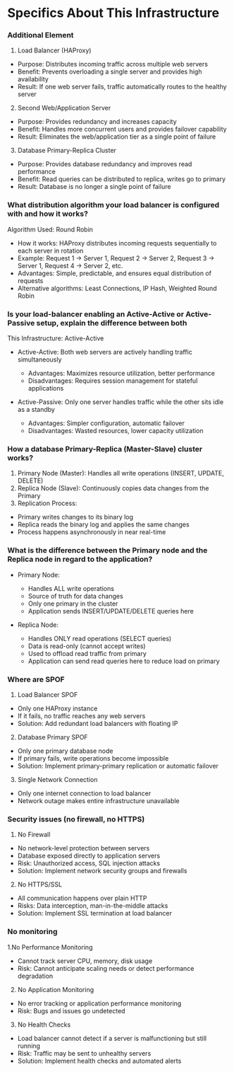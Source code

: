 # Specifics About This Infrastructure
### Additional Element
1. Load Balancer (HAProxy)
  - Purpose: Distributes incoming traffic across multiple web servers
  - Benefit: Prevents overloading a single server and provides high availability
  - Result: If one web server fails, traffic automatically routes to the healthy server

2. Second Web/Application Server
  - Purpose: Provides redundancy and increases capacity
  - Benefit: Handles more concurrent users and provides failover capability
  - Result: Eliminates the web/application tier as a single point of failure

3. Database Primary-Replica Cluster
- Purpose: Provides database redundancy and improves read performance
- Benefit: Read queries can be distributed to replica, writes go to primary
- Result: Database is no longer a single point of failure

### What distribution algorithm your load balancer is configured with and how it works?
Algorithm Used: Round Robin
- How it works: HAProxy distributes incoming requests sequentially to each server in rotation
- Example: Request 1 → Server 1, Request 2 → Server 2, Request 3 → Server 1, Request 4 → Server 2, etc.
- Advantages: Simple, predictable, and ensures equal distribution of requests
- Alternative algorithms: Least Connections, IP Hash, Weighted Round Robin

### Is your load-balancer enabling an Active-Active or Active-Passive setup, explain the difference between both
This Infrastructure: Active-Active

- Active-Active: Both web servers are actively handling traffic simultaneously
  - Advantages: Maximizes resource utilization, better performance
  - Disadvantages: Requires session management for stateful applications

- Active-Passive: Only one server handles traffic while the other sits idle as a standby
  - Advantages: Simpler configuration, automatic failover
  - Disadvantages: Wasted resources, lower capacity utilization
    
### How a database Primary-Replica (Master-Slave) cluster works?
1. Primary Node (Master): Handles all write operations (INSERT, UPDATE, DELETE)
2. Replica Node (Slave): Continuously copies data changes from the Primary
3. Replication Process:
- Primary writes changes to its binary log
- Replica reads the binary log and applies the same changes
- Process happens asynchronously in near real-time

### What is the difference between the Primary node and the Replica node in regard to the application?
- Primary Node:
  - Handles ALL write operations
  - Source of truth for data changes
  - Only one primary in the cluster
  - Application sends INSERT/UPDATE/DELETE queries here

- Replica Node:
  - Handles ONLY read operations (SELECT queries)
  - Data is read-only (cannot accept writes)
  - Used to offload read traffic from primary
  - Application can send read queries here to reduce load on primary

### Where are SPOF
1. Load Balancer SPOF
- Only one HAProxy instance
- If it fails, no traffic reaches any web servers
- Solution: Add redundant load balancers with floating IP
2. Database Primary SPOF
- Only one primary database node
- If primary fails, write operations become impossible
- Solution: Implement primary-primary replication or automatic failover
3. Single Network Connection
- Only one internet connection to load balancer
- Network outage makes entire infrastructure unavailable

### Security issues (no firewall, no HTTPS)
1. No Firewall
- No network-level protection between servers
- Database exposed directly to application servers
- Risk: Unauthorized access, SQL injection attacks
- Solution: Implement network security groups and firewalls
2. No HTTPS/SSL
- All communication happens over plain HTTP
- Risks: Data interception, man-in-the-middle attacks
- Solution: Implement SSL termination at load balancer

### No monitoring
1.No Performance Monitoring
- Cannot track server CPU, memory, disk usage
- Risk: Cannot anticipate scaling needs or detect performance degradation

2. No Application Monitoring
- No error tracking or application performance monitoring
- Risk: Bugs and issues go undetected

3. No Health Checks
- Load balancer cannot detect if a server is malfunctioning but still running
- Risk: Traffic may be sent to unhealthy servers
- Solution: Implement health checks and automated alerts
